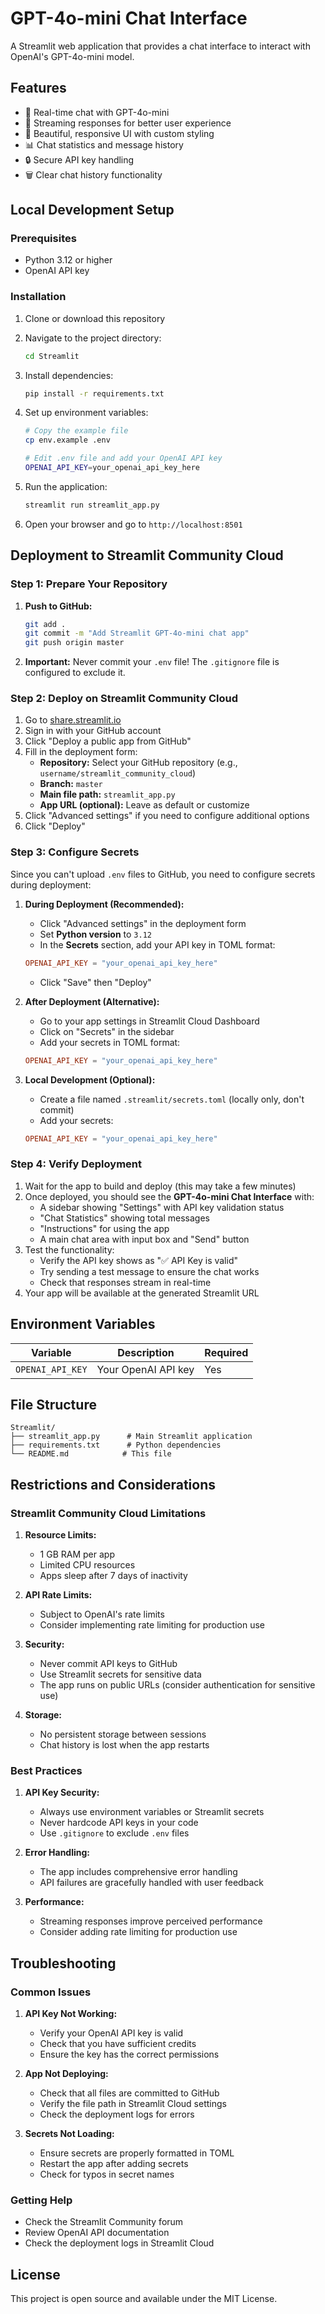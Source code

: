 # GPT-4o-mini Chat Interface

A Streamlit web application that provides a chat interface to interact with OpenAI's GPT-4o-mini model.

## Features

- 🤖 Real-time chat with GPT-4o-mini
- 💬 Streaming responses for better user experience
- 🎨 Beautiful, responsive UI with custom styling
- 📊 Chat statistics and message history
- 🔒 Secure API key handling
- 🗑️ Clear chat history functionality

## Local Development Setup

### Prerequisites

- Python 3.12 or higher
- OpenAI API key

### Installation

1. Clone or download this repository
2. Navigate to the project directory:
   ```bash
   cd Streamlit
   ```

3. Install dependencies:
   ```bash
   pip install -r requirements.txt
   ```

4. Set up environment variables:
   ```bash
   # Copy the example file
   cp env.example .env
   
   # Edit .env file and add your OpenAI API key
   OPENAI_API_KEY=your_openai_api_key_here
   ```

5. Run the application:
   ```bash
   streamlit run streamlit_app.py
   ```

6. Open your browser and go to `http://localhost:8501`

## Deployment to Streamlit Community Cloud

### Step 1: Prepare Your Repository

1. **Push to GitHub:**
   ```bash
   git add .
   git commit -m "Add Streamlit GPT-4o-mini chat app"
   git push origin master
   ```

2. **Important:** Never commit your `.env` file! The `.gitignore` file is configured to exclude it.

### Step 2: Deploy on Streamlit Community Cloud

1. Go to [share.streamlit.io](https://share.streamlit.io)
2. Sign in with your GitHub account
3. Click "Deploy a public app from GitHub"
4. Fill in the deployment form:
   - **Repository:** Select your GitHub repository (e.g., `username/streamlit_community_cloud`)
   - **Branch:** `master`
   - **Main file path:** `streamlit_app.py`
   - **App URL (optional):** Leave as default or customize
5. Click "Advanced settings" if you need to configure additional options
6. Click "Deploy"

### Step 3: Configure Secrets

Since you can't upload `.env` files to GitHub, you need to configure secrets during deployment:

1. **During Deployment (Recommended):**
   - Click "Advanced settings" in the deployment form
   - Set **Python version** to `3.12`
   - In the **Secrets** section, add your API key in TOML format:
   ```toml
   OPENAI_API_KEY = "your_openai_api_key_here"
   ```
   - Click "Save" then "Deploy"

2. **After Deployment (Alternative):**
   - Go to your app settings in Streamlit Cloud Dashboard
   - Click on "Secrets" in the sidebar
   - Add your secrets in TOML format:
   ```toml
   OPENAI_API_KEY = "your_openai_api_key_here"
   ```

3. **Local Development (Optional):**
   - Create a file named `.streamlit/secrets.toml` (locally only, don't commit)
   - Add your secrets:
   ```toml
   OPENAI_API_KEY = "your_openai_api_key_here"
   ```

### Step 4: Verify Deployment

1. Wait for the app to build and deploy (this may take a few minutes)
2. Once deployed, you should see the **GPT-4o-mini Chat Interface** with:
   - A sidebar showing "Settings" with API key validation status
   - "Chat Statistics" showing total messages
   - "Instructions" for using the app
   - A main chat area with input box and "Send" button
3. Test the functionality:
   - Verify the API key shows as "✅ API Key is valid"
   - Try sending a test message to ensure the chat works
   - Check that responses stream in real-time
4. Your app will be available at the generated Streamlit URL

## Environment Variables

| Variable | Description | Required |
|----------|-------------|----------|
| `OPENAI_API_KEY` | Your OpenAI API key | Yes |

## File Structure

```
Streamlit/
├── streamlit_app.py      # Main Streamlit application
├── requirements.txt      # Python dependencies
└── README.md            # This file
```

## Restrictions and Considerations

### Streamlit Community Cloud Limitations

1. **Resource Limits:**
   - 1 GB RAM per app
   - Limited CPU resources
   - Apps sleep after 7 days of inactivity

2. **API Rate Limits:**
   - Subject to OpenAI's rate limits
   - Consider implementing rate limiting for production use

3. **Security:**
   - Never commit API keys to GitHub
   - Use Streamlit secrets for sensitive data
   - The app runs on public URLs (consider authentication for sensitive use)

4. **Storage:**
   - No persistent storage between sessions
   - Chat history is lost when the app restarts

### Best Practices

1. **API Key Security:**
   - Always use environment variables or Streamlit secrets
   - Never hardcode API keys in your code
   - Use `.gitignore` to exclude `.env` files

2. **Error Handling:**
   - The app includes comprehensive error handling
   - API failures are gracefully handled with user feedback

3. **Performance:**
   - Streaming responses improve perceived performance
   - Consider adding rate limiting for production use

## Troubleshooting

### Common Issues

1. **API Key Not Working:**
   - Verify your OpenAI API key is valid
   - Check that you have sufficient credits
   - Ensure the key has the correct permissions

2. **App Not Deploying:**
   - Check that all files are committed to GitHub
   - Verify the file path in Streamlit Cloud settings
   - Check the deployment logs for errors

3. **Secrets Not Loading:**
   - Ensure secrets are properly formatted in TOML
   - Restart the app after adding secrets
   - Check for typos in secret names

### Getting Help

- Check the Streamlit Community forum
- Review OpenAI API documentation
- Check the deployment logs in Streamlit Cloud

## License

This project is open source and available under the MIT License.

